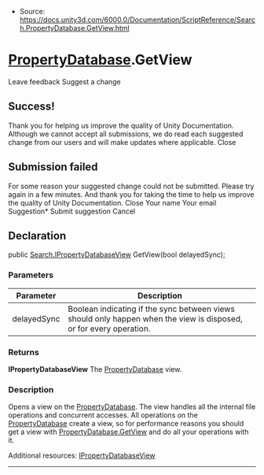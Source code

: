 * Source: https://docs.unity3d.com/6000.0/Documentation/ScriptReference/Search.PropertyDatabase.GetView.html

#  [PropertyDatabase](https://docs.unity3d.com/6000.0/Documentation/ScriptReference/Search.PropertyDatabase.html).GetView
Leave feedback
Suggest a change
## Success!
Thank you for helping us improve the quality of Unity Documentation. Although we cannot accept all submissions, we do read each suggested change from our users and will make updates where applicable.
Close
## Submission failed
For some reason your suggested change could not be submitted. Please <a>try again</a> in a few minutes. And thank you for taking the time to help us improve the quality of Unity Documentation.
Close
Your name Your email Suggestion* Submit suggestion
Cancel
## Declaration
public [Search.IPropertyDatabaseView](https://docs.unity3d.com/6000.0/Documentation/ScriptReference/Search.IPropertyDatabaseView.html) GetView(bool delayedSync); 
### Parameters
Parameter | Description  
---|---  
delayedSync | Boolean indicating if the sync between views should only happen when the view is disposed, or for every operation.  
### Returns
**IPropertyDatabaseView** The [PropertyDatabase](https://docs.unity3d.com/6000.0/Documentation/ScriptReference/Search.PropertyDatabase.html) view. 
### Description
Opens a view on the [PropertyDatabase](https://docs.unity3d.com/6000.0/Documentation/ScriptReference/Search.PropertyDatabase.html).
The view handles all the internal file operations and concurrent accesses. All operations on the [PropertyDatabase](https://docs.unity3d.com/6000.0/Documentation/ScriptReference/Search.PropertyDatabase.html) create a view, so for performance reasons you should get a view with [PropertyDatabase.GetView](https://docs.unity3d.com/6000.0/Documentation/ScriptReference/Search.PropertyDatabase.GetView.html) and do all your operations with it.  
  
Additional resources: [IPropertyDatabaseView](https://docs.unity3d.com/6000.0/Documentation/ScriptReference/Search.IPropertyDatabaseView.html)
* * *
